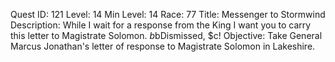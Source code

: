 Quest ID: 121
Level: 14
Min Level: 14
Race: 77
Title: Messenger to Stormwind
Description: While I wait for a response from the King I want you to carry this letter to Magistrate Solomon. $b$bDismissed, $c!
Objective: Take General Marcus Jonathan's letter of response to Magistrate Solomon in Lakeshire.
